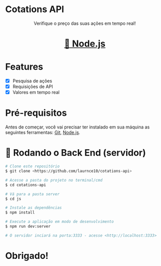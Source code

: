 # Cotations API

<p align="center">Verifique o preço das suas ações em tempo real!</p>

<h1 align="center">
    <a href="https://nodejs.org/en/">🔗 Node.js</a>
</h1>

# Features

- [x] Pesquisa de ações
- [x] Requisições de API
- [x] Valores em tempo real

# Pré-requisitos

Antes de começar, você vai precisar ter instalado em sua máquina as seguintes ferramentas:
[Git](https://git-scm.com), [Node.js](https://nodejs.org/en/). 

# 🎲 Rodando o Back End (servidor)

```bash
# Clone este repositório
$ git clone <https://github.com/laurnce10/cotations-api>

# Acesse a pasta do projeto no terminal/cmd
$ cd cotations-api

# Vá para a pasta server
$ cd js

# Instale as dependências
$ npm install

# Execute a aplicação em modo de desenvolvimento
$ npm run dev:server

# O servidor inciará na porta:3333 - acesse <http://localhost:3333>
```

# Obrigado!
